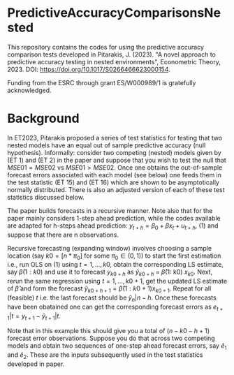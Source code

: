 # PredictiveAccuracyComparisonsNested
This repository contains the codes for using the predictive accuracy comparison tests developed in Pitarakis, J. (2023). "A novel approach to predictive accuracy testing in nested environments", Econometric Theory, 2023. DOI: https://doi.org/10.1017/S0266466623000154.

Funding from the ESRC through grant ES/W000989/1 is gratefully acknowledged.

# Background
In ET2023, Pitarakis proposed a series of test statistics for testing that two nested models have an equal out of sample predictive accuracy (null hypothesis). 
Informally: consider two competing (nested) models given by (ET 1) and (ET 2) in the paper and suppose that you wish to test the null that 
$MSE01 = MSE02$ vs $MSE01 > MSE02$. 
Once one obtains the out-of-sample forecast errors associated with each model (see below) one feeds them in the test statistic (ET 15) and (ET 16) which are shown to be asymptotically normally distributed. There is also an adjusted version of each of these test statistics discussed below.

The paper builds forecasts in a recursive manner. Note also that for the paper mainly considers 1-step ahead prediction, while the codes available are adapted for h-steps ahead prediction:
$y_{t+h} = β_0 + βx_t + u_{t+h}$, (1)
and suppose that there are n observations. 

Recursive forecasting (expanding window) involves choosing a sample location (say $k0 = [n*\pi_0]$ for some $\pi_0 ∈ (0, 1))$ to start the first estimation i.e., run OLS on (1) using $t = 1, . . . , k0$, obtain the corresponding LS estimate, say $\hat{β}(1: k0)$ and use it to forecast $y_{k0+h}$ as $\hat{y}_{k0+h}$ = $\hat{\beta}$(1: k0) $x_{k0}$. Next, rerun the same regression using $t = 1, . . . , k0 + 1$, get the updated LS estimate of $\hat{\beta}$ and form the forecast $\hat{y}_{k0+h+1} = \hat{\beta}(1: k0 + 1) x_{k0+1}$. Repeat for all (feasible) $t$ i.e. the last forecast should be $\hat{y}_{n}|n−h$. Once these forecasts have been obatained one can get the corresponding forecast errors as $e_{t+1}|t = y_{t+1} − \hat{y}_{t+1}|t$. 

Note that in this example this should give you a total of ($n − k0 - h + 1$) forecast error observations. Suppose you do that across two competing models and obtain two sequences of one-step ahead forecast errors, say $\hat{e}_1$ and $\hat{e}_2$. These are the inputs subsequently used in the test statistics developed in paper.

